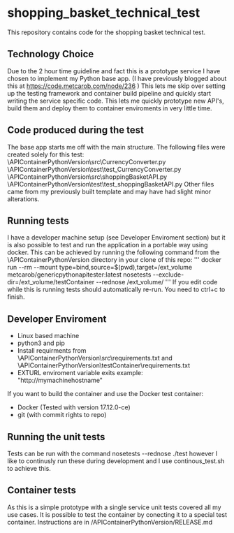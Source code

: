 # shopping_basket_technical_test

This repository contains code for the shopping basket technical test.

## Technology Choice
Due to the 2 hour time guideline and fact this is a prototype service I have chosen to implement my Python base app. (I have previously blogged about this at https://code.metcarob.com/node/236 ) This lets me skip over setting up the testing framework and container build pipeline and quickly start writing the service specific code. This lets me quickly prototype new API's, build them and deploy them to container enviroments in very little time.

## Code produced during the test

The base app starts me off with the main structure. The following files were created solely for this test:
\APIContainerPythonVersion\src\CurrencyConverter.py
\APIContainerPythonVersion\test\test_CurrencyConverter.py
\APIContainerPythonVersion\src\shoppingBasketAPI.py
\APIContainerPythonVersion\test\test_shoppingBasketAPI.py
Other files came from my previously built template and may have had slight minor alterations.



## Running tests

I have a developer machine setup (see Developer Enviroment section) but it is also possible to test and run the application in a portable way using docker.
This can be achieved by running the following command from the \APIContainerPythonVersion directory in your clone of this repo:
'''
docker run --rm --mount type=bind,source=$(pwd),target=/ext_volume metcarob/genericpythonapitester:latest nosetests --exclude-dir=/ext_volume/testContainer --rednose /ext_volume/
'''
If you edit code while this is running tests should automatically re-run. You need to ctrl+c to finish.



## Developer Enviroment

 - Linux based machine
 - python3 and pip
 - Install requirments from \APIContainerPythonVersion\src\requirements.txt and \APIContainerPythonVersion\testContainer\requirements.txt
 - EXTURL enviroment variable exits example: "http://mymachinehostname"
 
 
 
If you want to build the container and use the Docker test container:
 - Docker (Tested with version 17.12.0-ce)
 - git (with commit rights to repo)
 
## Running the unit tests

Tests can be run with the command nosetests --rednose ./test however I like to continusly run these during development and I use continous_test.sh to achieve this.

## Container tests

As this is a simple prototype with a single service unit tests covered all my use cases. It is possible to test the container by conecting it to a special test container. Instructions are in /APIContainerPythonVersion/RELEASE.md
 
